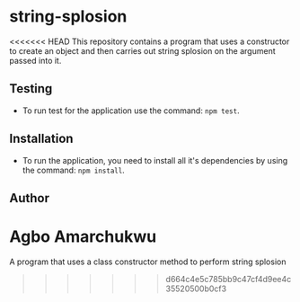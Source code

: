 # string-splosion
<<<<<<< HEAD
This repository contains a program that uses a constructor to create an object and then carries out string splosion on the argument passed into it. 

## Testing
- To run test for the application use the command: `npm test`.

## Installation
- To run the application, you need to install all it's dependencies by using the command: `npm install`.

## Author
**Agbo Amarchukwu**
=======
A program that uses a class constructor method to perform string splosion
>>>>>>> d664c4e5c785bb9c47cf4d9ee4c35520500b0cf3
